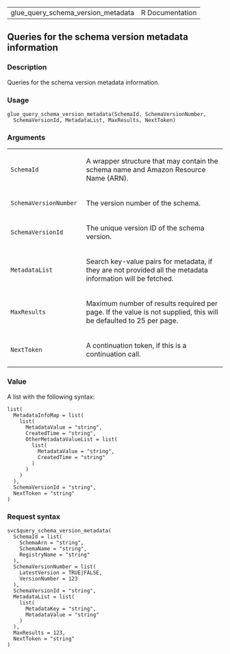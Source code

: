 <table style="width: 100%;">
<tbody>
<tr class="odd">
<td>glue_query_schema_version_metadata</td>
<td style="text-align: right;">R Documentation</td>
</tr>
</tbody>
</table>

## Queries for the schema version metadata information

### Description

Queries for the schema version metadata information.

### Usage

    glue_query_schema_version_metadata(SchemaId, SchemaVersionNumber,
      SchemaVersionId, MetadataList, MaxResults, NextToken)

### Arguments

<table>
<colgroup>
<col style="width: 35%" />
<col style="width: 65%" />
</colgroup>
<tbody>
<tr class="odd">
<td><code
id="glue_query_schema_version_metadata_:_SchemaId">SchemaId</code></td>
<td><p>A wrapper structure that may contain the schema name and Amazon
Resource Name (ARN).</p></td>
</tr>
<tr class="even">
<td><code
id="glue_query_schema_version_metadata_:_SchemaVersionNumber">SchemaVersionNumber</code></td>
<td><p>The version number of the schema.</p></td>
</tr>
<tr class="odd">
<td><code
id="glue_query_schema_version_metadata_:_SchemaVersionId">SchemaVersionId</code></td>
<td><p>The unique version ID of the schema version.</p></td>
</tr>
<tr class="even">
<td><code
id="glue_query_schema_version_metadata_:_MetadataList">MetadataList</code></td>
<td><p>Search key-value pairs for metadata, if they are not provided all
the metadata information will be fetched.</p></td>
</tr>
<tr class="odd">
<td><code
id="glue_query_schema_version_metadata_:_MaxResults">MaxResults</code></td>
<td><p>Maximum number of results required per page. If the value is not
supplied, this will be defaulted to 25 per page.</p></td>
</tr>
<tr class="even">
<td><code
id="glue_query_schema_version_metadata_:_NextToken">NextToken</code></td>
<td><p>A continuation token, if this is a continuation call.</p></td>
</tr>
</tbody>
</table>

### Value

A list with the following syntax:

    list(
      MetadataInfoMap = list(
        list(
          MetadataValue = "string",
          CreatedTime = "string",
          OtherMetadataValueList = list(
            list(
              MetadataValue = "string",
              CreatedTime = "string"
            )
          )
        )
      ),
      SchemaVersionId = "string",
      NextToken = "string"
    )

### Request syntax

    svc$query_schema_version_metadata(
      SchemaId = list(
        SchemaArn = "string",
        SchemaName = "string",
        RegistryName = "string"
      ),
      SchemaVersionNumber = list(
        LatestVersion = TRUE|FALSE,
        VersionNumber = 123
      ),
      SchemaVersionId = "string",
      MetadataList = list(
        list(
          MetadataKey = "string",
          MetadataValue = "string"
        )
      ),
      MaxResults = 123,
      NextToken = "string"
    )
